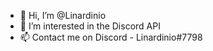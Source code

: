 - 👋 Hi, I’m @Linardinio
- 👀 I’m interested in the Discord API
- 📫 Contact me on Discord - Linardinio#7798

<!---
Linardinio/Linardinio is a ✨ special ✨ repository because its `README.md` (this file) appears on your GitHub profile.
You can click the Preview link to take a look at your changes.
--->
